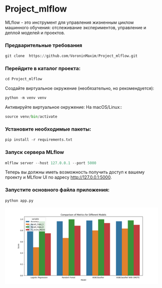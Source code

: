 # Project_mlflow

MLflow - это инструмент для управления жизненным циклом 
машинного обучения: отслеживание экспериментов, управление и деплой моделей и проектов.

###  Предварительные требования
```python
git clone  https://github.com/VoroninMaxim/Project_mlflow.git
```
### Перейдите в каталог проекта:
```python
cd Project_mlflow
```
Создайте виртуальное окружение (необязательно, но рекомендуется):
```python
python -m venv venv
```
Активируйте виртуальное окружение:
На macOS/Linux::
```python
source venv/bin/activate
```
### Установите необходимые пакеты:
```python
pip install -r requirements.txt
```
### Запуск сервера MLflow
```python
mlflow server --host 127.0.0.1 --port 5000
```
Теперь вы должны иметь возможность получить доступ 
к вашему проекту и MLflow UI по адресу http://127.0.0.1:5000.

### Запустите основного файла приложения:
```python
python app.py
```


![Example Image](https://github.com/VoroninMaxim/Project_mlflow/blob/main/metrics_plot.png)
